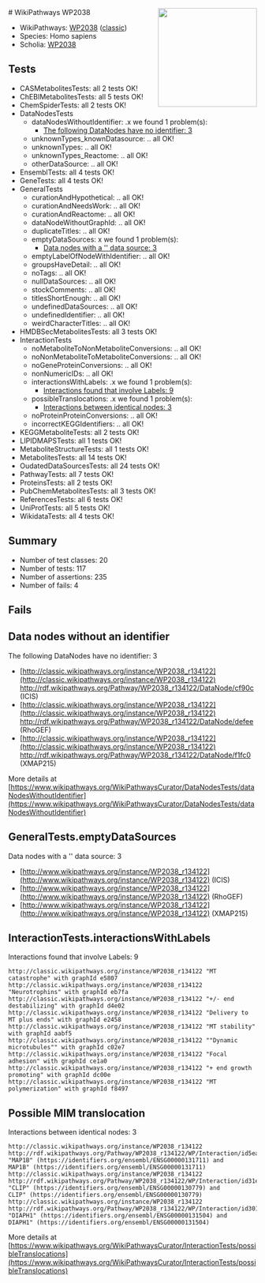 <img style="float: right; width: 200px" src="https://upload.wikimedia.org/wikipedia/commons/thumb/8/83/Wplogo_with_text_500.png/640px-Wplogo_with_text_500.png" />
# WikiPathways WP2038

* WikiPathways: [WP2038](https://wikipathways.org/pathways/WP2038) ([classic](https://classic.wikipathways.org/instance/WP2038))
* Species: Homo sapiens
* Scholia: [WP2038](https://scholia.toolforge.org/wikipathways/WP2038)
## Tests
* CASMetabolitesTests: all 2 tests OK!
* ChEBIMetabolitesTests: all 5 tests OK!
* ChemSpiderTests: all 2 tests OK!
* DataNodesTests
    * dataNodesWithoutIdentifier: .x we found 1 problem(s):
        * [The following DataNodes have no identifier: 3](#d2d32fa2)
    * unknownTypes_knownDatasource: .. all OK!
    * unknownTypes: .. all OK!
    * unknownTypes_Reactome: .. all OK!
    * otherDataSource: .. all OK!
* EnsemblTests: all 4 tests OK!
* GeneTests: all 4 tests OK!
* GeneralTests
    * curationAndHypothetical: .. all OK!
    * curationAndNeedsWork: .. all OK!
    * curationAndReactome: .. all OK!
    * dataNodeWithoutGraphId: .. all OK!
    * duplicateTitles: .. all OK!
    * emptyDataSources: x we found 1 problem(s):
        * [Data nodes with a '' data source: 3](#3d121fce)
    * emptyLabelOfNodeWithIdentifier: .. all OK!
    * groupsHaveDetail: .. all OK!
    * noTags: .. all OK!
    * nullDataSources: .. all OK!
    * stockComments: .. all OK!
    * titlesShortEnough: .. all OK!
    * undefinedDataSources: .. all OK!
    * undefinedIdentifier: .. all OK!
    * weirdCharacterTitles: .. all OK!
* HMDBSecMetabolitesTests: all 3 tests OK!
* InteractionTests
    * noMetaboliteToNonMetaboliteConversions: .. all OK!
    * noNonMetaboliteToMetaboliteConversions: .. all OK!
    * noGeneProteinConversions: .. all OK!
    * nonNumericIDs: .. all OK!
    * interactionsWithLabels: .x we found 1 problem(s):
        * [Interactions found that involve Labels: 9](#630d2680)
    * possibleTranslocations: .x we found 1 problem(s):
        * [Interactions between identical nodes: 3](#1c118208)
    * noProteinProteinConversions: .. all OK!
    * incorrectKEGGIdentifiers: .. all OK!
* KEGGMetaboliteTests: all 2 tests OK!
* LIPIDMAPSTests: all 1 tests OK!
* MetaboliteStructureTests: all 1 tests OK!
* MetabolitesTests: all 14 tests OK!
* OudatedDataSourcesTests: all 24 tests OK!
* PathwayTests: all 7 tests OK!
* ProteinsTests: all 2 tests OK!
* PubChemMetabolitesTests: all 3 tests OK!
* ReferencesTests: all 6 tests OK!
* UniProtTests: all 5 tests OK!
* WikidataTests: all 4 tests OK!


## Summary

* Number of test classes: 20
* Number of tests: 117
* Number of assertions: 235
* Number of fails: 4

## Fails

<a name="d2d32fa2" />

## Data nodes without an identifier

The following DataNodes have no identifier: 3

* [http://classic.wikipathways.org/instance/WP2038_r134122](http://classic.wikipathways.org/instance/WP2038_r134122) http://rdf.wikipathways.org/Pathway/WP2038_r134122/DataNode/cf90c (ICIS)
* [http://classic.wikipathways.org/instance/WP2038_r134122](http://classic.wikipathways.org/instance/WP2038_r134122) http://rdf.wikipathways.org/Pathway/WP2038_r134122/DataNode/defee (RhoGEF)
* [http://classic.wikipathways.org/instance/WP2038_r134122](http://classic.wikipathways.org/instance/WP2038_r134122) http://rdf.wikipathways.org/Pathway/WP2038_r134122/DataNode/f1fc0 (XMAP215)


More details at [https://www.wikipathways.org/WikiPathwaysCurator/DataNodesTests/dataNodesWithoutIdentifier](https://www.wikipathways.org/WikiPathwaysCurator/DataNodesTests/dataNodesWithoutIdentifier)

<a name="3d121fce" />

## GeneralTests.emptyDataSources

Data nodes with a '' data source: 3

* [http://www.wikipathways.org/instance/WP2038_r134122](http://www.wikipathways.org/instance/WP2038_r134122) (ICIS)
* [http://www.wikipathways.org/instance/WP2038_r134122](http://www.wikipathways.org/instance/WP2038_r134122) (RhoGEF)
* [http://www.wikipathways.org/instance/WP2038_r134122](http://www.wikipathways.org/instance/WP2038_r134122) (XMAP215)


<a name="630d2680" />

## InteractionTests.interactionsWithLabels

Interactions found that involve Labels: 9
```
http://classic.wikipathways.org/instance/WP2038_r134122 "MT catastrophe" with graphId e5807
http://classic.wikipathways.org/instance/WP2038_r134122 "Neurotrophins" with graphId eb7fa
http://classic.wikipathways.org/instance/WP2038_r134122 "+/- end
destabilizing" with graphId d4e02
http://classic.wikipathways.org/instance/WP2038_r134122 "Delivery to
MT plus ends" with graphId e2458
http://classic.wikipathways.org/instance/WP2038_r134122 "MT stability" with graphId aabf5
http://classic.wikipathways.org/instance/WP2038_r134122 ""Dynamic
microtubules"" with graphId c02e7
http://classic.wikipathways.org/instance/WP2038_r134122 "Focal adhesion" with graphId ce1a0
http://classic.wikipathways.org/instance/WP2038_r134122 "+ end growth
promoting" with graphId dc00e
http://classic.wikipathways.org/instance/WP2038_r134122 "MT polymerization" with graphId f8497
```

<a name="1c118208" />

## Possible MIM translocation

Interactions between identical nodes: 3
```
http://classic.wikipathways.org/instance/WP2038_r134122 http://rdf.wikipathways.org/Pathway/WP2038_r134122/WP/Interaction/id5eaf198e "MAP1B" (https://identifiers.org/ensembl/ENSG00000131711) and 
MAP1B" (https://identifiers.org/ensembl/ENSG00000131711)
http://classic.wikipathways.org/instance/WP2038_r134122 http://rdf.wikipathways.org/Pathway/WP2038_r134122/WP/Interaction/id31e91b21 "CLIP" (https://identifiers.org/ensembl/ENSG00000130779) and 
CLIP" (https://identifiers.org/ensembl/ENSG00000130779)
http://classic.wikipathways.org/instance/WP2038_r134122 http://rdf.wikipathways.org/Pathway/WP2038_r134122/WP/Interaction/id3012968a "DIAPH1" (https://identifiers.org/ensembl/ENSG00000131504) and 
DIAPH1" (https://identifiers.org/ensembl/ENSG00000131504)
```

More details at [https://www.wikipathways.org/WikiPathwaysCurator/InteractionTests/possibleTranslocations](https://www.wikipathways.org/WikiPathwaysCurator/InteractionTests/possibleTranslocations)

